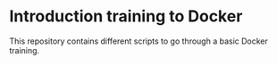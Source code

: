 # Introduction training to Docker

This repository contains different scripts to go through a basic Docker training.
